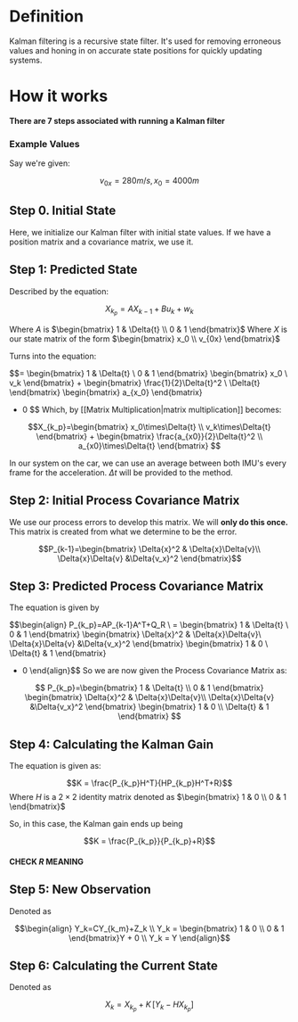 # Definition
Kalman filtering is a recursive state filter. It's used for removing erroneous values and honing in on accurate state positions for quickly updating systems.

# How it works
**There are 7 steps associated with running a Kalman filter**

### Example Values
Say we're given:

$$
v_{0x} = 280m/s, x_0=4000m
$$

## Step 0. Initial State
Here, we initialize our Kalman filter with initial state values. If we have a position matrix and a covariance matrix, we use it.

## Step 1: Predicted State
Described by the equation: 

$$X_{k_p} = AX_{k-1}+Bu_k+w_k$$

Where $A$ is $\begin{bmatrix} 1 & \Delta{t} \\ 0 & 1 \end{bmatrix}$ 
Where $X$ is our state matrix of the form $\begin{bmatrix} x_0 \\ v_{0x} \end{bmatrix}$

Turns into the equation: 

$$=
\begin{bmatrix}
1 & \Delta{t} \\
0 & 1
\end{bmatrix}
\begin{bmatrix}
x_0 \\
v_k
\end{bmatrix}
+
\begin{bmatrix}
\frac{1}{2}\Delta{t}^2 \\
\Delta{t}
\end{bmatrix}
\begin{bmatrix}
a_{x_0}
\end{bmatrix}
+ 0
$$
Which, by [[Matrix Multiplication|matrix multiplication]] becomes: 

$$X_{k_p}=\begin{bmatrix} 
x_0\times\Delta{t} \\
v_k\times\Delta{t}
\end{bmatrix}
+
\begin{bmatrix}
\frac{a_{x0}}{2}\Delta{t}^2 \\
a_{x0}\times\Delta{t}
\end{bmatrix}
$$

In our system on the car, we can use an average between both IMU's every frame for the acceleration. $\Delta{t}$ will be provided to the method.

## Step 2: Initial Process Covariance Matrix
We use our process errors to develop this matrix. We will **only do this once.** This matrix is created from what we determine to be the error.

$$P_{k-1}=\begin{bmatrix}
\Delta{x}^2 & \Delta{x}\Delta{v}\\
\Delta{x}\Delta{v}  &\Delta{v_x}^2 
\end{bmatrix}$$

## Step 3: Predicted Process Covariance Matrix
The equation is given by 

$$\begin{align}
P_{k_p}=AP_{k-1}A^T+Q_R \\
= \begin{bmatrix} 1 & \Delta{t} \\ 0 & 1 \end{bmatrix} \begin{bmatrix}
\Delta{x}^2 & \Delta{x}\Delta{v}\\
\Delta{x}\Delta{v}  &\Delta{v_x}^2 
\end{bmatrix} \begin{bmatrix} 1 & 0 \\ \Delta{t} & 1 \end{bmatrix}
+ 0
\end{align}$$
So we are now given the Process Covariance Matrix as:

$$
P_{k_p}=\begin{bmatrix} 1 & \Delta{t} \\ 0 & 1 \end{bmatrix} \begin{bmatrix}
\Delta{x}^2 & \Delta{x}\Delta{v}\\
\Delta{x}\Delta{v}  &\Delta{v_x}^2 
\end{bmatrix} \begin{bmatrix} 1 & 0 \\ \Delta{t} & 1 \end{bmatrix}
$$

## Step 4: Calculating the Kalman Gain
The equation is given as:

$$K = \frac{P_{k_p}H^T}{HP_{k_p}H^T+R}$$
Where $H$ is a $2\times2$ identity matrix denoted as $\begin{bmatrix} 1 & 0 \\ 0 & 1 \end{bmatrix}$

So, in this case, the Kalman gain ends up being 

$$K = \frac{P_{k_p}}{P_{k_p}+R}$$
#### CHECK $R$ MEANING

## Step 5: New Observation
Denoted as

$$\begin{align}
Y_k=CY_{k_m}+Z_k \\
Y_k = \begin{bmatrix} 1 & 0 \\ 0 & 1 \end{bmatrix}Y + 0 \\
Y_k = Y
\end{align}$$

## Step 6: Calculating the Current State
Denoted as 

$$X_k=X_{k_p}+K\,[Y_k-HX_{k_p}]$$


